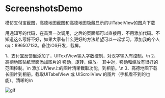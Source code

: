 # ScreenshotsDemo
模仿支付宝截图，高德地图截图和高德地图隐藏显示的UITabelView的图片下载



用通知写的代码，在首页一次调用，之后的页面都可以直接用，不用添加代码。不知道这么写好不好，如果大家有什么更好的方法希望可以一起学习，添加我的个人qq：896507132。备注iOS开发，截屏。
 
 1、支付宝反馈里添加了，UITextView输入字数控制，对汉字输入有控制。\n
 2、高德地图贴纸里面添加图片的 移动，旋转，缩放。 其中对，移动和缩放有很好的范围控制。\n
 添加UIView上的图片清晰截取功能，到相册。\n
 3、高德地图下载长图片到相册。截取UITabelView 或 UIScrollView 的图片（手机看不到的也能）。清晰的\n

 ![gif](https://github.com/sszzwzb/ScreenshotsDemo/blob/master/%E5%AE%9E%E4%BE%8B2.gif)
 
 
